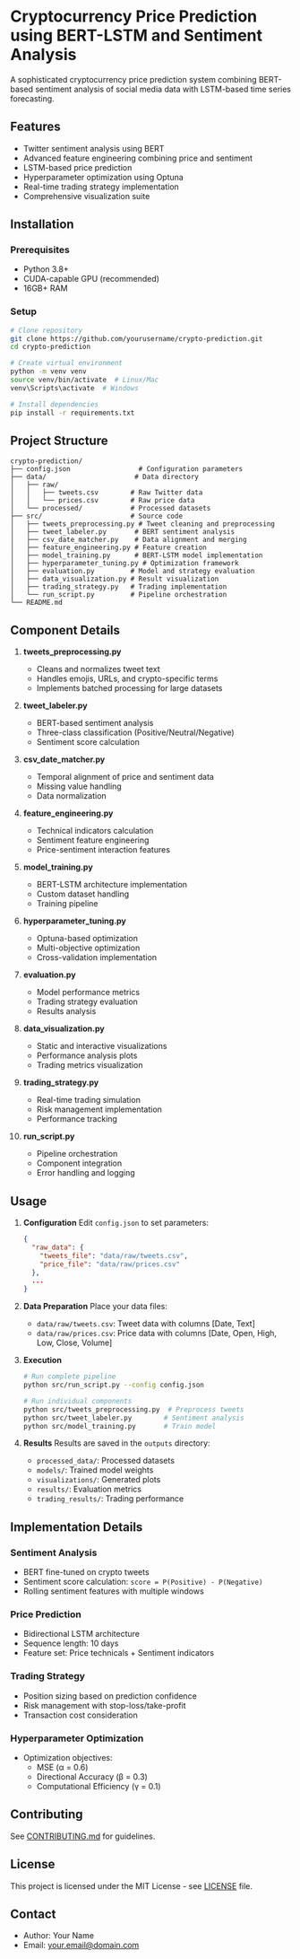 
# Cryptocurrency Price Prediction using BERT-LSTM and Sentiment Analysis

A sophisticated cryptocurrency price prediction system combining BERT-based sentiment analysis of social media data with LSTM-based time series forecasting.

## Features

- Twitter sentiment analysis using BERT 
- Advanced feature engineering combining price and sentiment
- LSTM-based price prediction
- Hyperparameter optimization using Optuna
- Real-time trading strategy implementation
- Comprehensive visualization suite

## Installation

### Prerequisites
- Python 3.8+
- CUDA-capable GPU (recommended)
- 16GB+ RAM

### Setup
```bash
# Clone repository
git clone https://github.com/yourusername/crypto-prediction.git
cd crypto-prediction

# Create virtual environment
python -m venv venv
source venv/bin/activate  # Linux/Mac
venv\Scripts\activate  # Windows

# Install dependencies
pip install -r requirements.txt
```

## Project Structure

```
crypto-prediction/
├── config.json                 # Configuration parameters
├── data/                      # Data directory
│   ├── raw/                  
│   │   ├── tweets.csv        # Raw Twitter data
│   │   └── prices.csv        # Raw price data
│   └── processed/            # Processed datasets
├── src/                      # Source code
│   ├── tweets_preprocessing.py # Tweet cleaning and preprocessing
│   ├── tweet_labeler.py       # BERT sentiment analysis
│   ├── csv_date_matcher.py    # Data alignment and merging
│   ├── feature_engineering.py # Feature creation
│   ├── model_training.py      # BERT-LSTM model implementation
│   ├── hyperparameter_tuning.py # Optimization framework
│   ├── evaluation.py         # Model and strategy evaluation
│   ├── data_visualization.py # Result visualization
│   ├── trading_strategy.py   # Trading implementation
│   └── run_script.py         # Pipeline orchestration
└── README.md
```

## Component Details

1. **tweets_preprocessing.py**
   - Cleans and normalizes tweet text
   - Handles emojis, URLs, and crypto-specific terms
   - Implements batched processing for large datasets

2. **tweet_labeler.py**
   - BERT-based sentiment analysis
   - Three-class classification (Positive/Neutral/Negative)
   - Sentiment score calculation

3. **csv_date_matcher.py**
   - Temporal alignment of price and sentiment data
   - Missing value handling
   - Data normalization

4. **feature_engineering.py**
   - Technical indicators calculation
   - Sentiment feature engineering
   - Price-sentiment interaction features

5. **model_training.py**
   - BERT-LSTM architecture implementation
   - Custom dataset handling
   - Training pipeline

6. **hyperparameter_tuning.py**
   - Optuna-based optimization
   - Multi-objective optimization
   - Cross-validation implementation

7. **evaluation.py**
   - Model performance metrics
   - Trading strategy evaluation
   - Results analysis

8. **data_visualization.py**
   - Static and interactive visualizations
   - Performance analysis plots
   - Trading metrics visualization

9. **trading_strategy.py**
   - Real-time trading simulation
   - Risk management implementation
   - Performance tracking

10. **run_script.py**
    - Pipeline orchestration
    - Component integration
    - Error handling and logging

## Usage

1. **Configuration**
   Edit `config.json` to set parameters:
   ```json
   {
     "raw_data": {
       "tweets_file": "data/raw/tweets.csv",
       "price_file": "data/raw/prices.csv"
     },
     ...
   }
   ```

2. **Data Preparation**
   Place your data files:
   - `data/raw/tweets.csv`: Tweet data with columns [Date, Text]
   - `data/raw/prices.csv`: Price data with columns [Date, Open, High, Low, Close, Volume]

3. **Execution**
   ```bash
   # Run complete pipeline
   python src/run_script.py --config config.json

   # Run individual components
   python src/tweets_preprocessing.py  # Preprocess tweets
   python src/tweet_labeler.py        # Sentiment analysis
   python src/model_training.py       # Train model
   ```

4. **Results**
   Results are saved in the `outputs` directory:
   - `processed_data/`: Processed datasets
   - `models/`: Trained model weights
   - `visualizations/`: Generated plots
   - `results/`: Evaluation metrics
   - `trading_results/`: Trading performance

## Implementation Details

### Sentiment Analysis
- BERT fine-tuned on crypto tweets
- Sentiment score calculation: `score = P(Positive) - P(Negative)`
- Rolling sentiment features with multiple windows

### Price Prediction
- Bidirectional LSTM architecture
- Sequence length: 10 days
- Feature set: Price technicals + Sentiment indicators

### Trading Strategy
- Position sizing based on prediction confidence
- Risk management with stop-loss/take-profit
- Transaction cost consideration

### Hyperparameter Optimization
- Optimization objectives:
  - MSE (α = 0.6)
  - Directional Accuracy (β = 0.3)
  - Computational Efficiency (γ = 0.1)

## Contributing
See [CONTRIBUTING.md](CONTRIBUTING.md) for guidelines.

## License
This project is licensed under the MIT License - see [LICENSE](LICENSE) file.

## Contact
- Author: Your Name
- Email: your.email@domain.com
```

